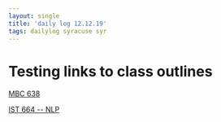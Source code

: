 ```yaml
---
layout: single
title: 'daily log 12.12.19'
tags: dailylog syracuse syr
---
```


# Testing links to class outlines

[MBC 638](https://danielcaraway.github.io/assets/portfolio/MBC638/MBC638_outline.md)

[IST 664 -- NLP](https://danielcaraway.github.io/assets/portfolio/IST664/IST664_outline.md)
